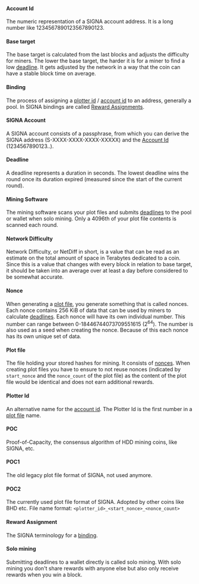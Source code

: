 #### Account Id
The numeric representation of a SIGNA account address. It is a long number like 1234567890123567890123.

#### Base target
The base target is calculated from the last blocks and adjusts the difficulty for miners. The lower the base target, the harder it is for a miner to find a low [deadline](#deadline). It gets adjusted by the network in a way that the coin can have a stable block time on average.

#### Binding
The process of assigning a [plotter id](#plotter-id) / [account id](#account-id) to an address, generally a pool. In SIGNA bindings are called [Reward Assignments](#reward-assignment).

#### SIGNA Account
A SIGNA account consists of a passphrase, from which you can derive the SIGNA address (S-XXXX-XXXX-XXXX-XXXXX) and the [Account Id](#account-id) (1234567890123..).

#### Deadline
A deadline represents a duration in seconds. The lowest deadline wins the round once its duration expired (measured since the start of the current round).

#### Mining Software
The mining software scans your plot files and submits [deadlines](#deadline) to the pool or wallet when solo mining. Only a 4096th of your plot file contents is scanned each round.

#### Network Difficulty
Network Difficulty, or NetDiff in short, is a value that can be read as an estimate on the total amount of space in Terabytes dedicated to a coin. Since this is a value that changes with every block in relation to base target, it should be taken into an average over at least a day before considered to be somewhat accurate.

#### Nonce
When generating a [plot file](#plot-file), you generate something that is called nonces. Each nonce contains 256 KiB of data that can be used by miners to calculate [deadlines](#deadline). Each nonce will have its own individual number. This number can range between 0-18446744073709551615 (2<sup>64</sup>). The number is also used as a seed when creating the nonce. Because of this each nonce has its own unique set of data.

#### Plot file
The file holding your stored hashes for mining. It consists of [nonces](#nonce). When creating plot files you have to ensure to not reuse nonces (indicated by `start_nonce` and the `nonce_count` of the plot file) as the content of the plot file would be identical and does not earn additional rewards.

#### Plotter Id
An alternative name for the [account id](#account-id). The Plotter Id is the first number in a [plot file](#plot-file) name.

#### POC
Proof-of-Capacity, the consensus algorithm of HDD mining coins, like SIGNA, etc.

#### POC1
The old legacy plot file format of SIGNA, not used anymore.

#### POC2
The currently used plot file format of SIGNA. Adopted by other coins like BHD etc. File name format: `<plotter_id>_<start_nonce>_<nonce_count>`

#### Reward Assignment
The SIGNA terminology for a [binding](#binding).

#### Solo mining
Submitting deadlines to a wallet directly is called solo mining. With solo mining you don't share rewards with anyone else but also only receive rewards when you win a block.


